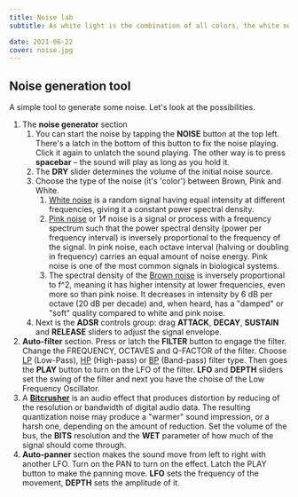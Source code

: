 ```yaml
---
title: Noise lab
subtitle: As white light is the combination of all colors, the white noise is the combination of all possible notes

date: 2021-06-22
cover: noise.jpg
---
```


<script setup>
import noiseLab from './noise.vue'
</script>

<client-only>
  <noise-lab />
</client-only >

## Noise generation tool

A simple tool to generate some noise. Let's look at the possibilities.

1. The **noise generator** section
   1. You can start the noise by tapping the **NOISE** button at the top left. There's a latch in the bottom of this button to fix the noise playing. Click it again to unlatch the sound playing. The other way is to press **spacebar** – the sound will play as long as you hold it.
   2. The **DRY** slider determines the volume of the initial noise source.
   3. Choose the type of the noise (it's 'color') between Brown, Pink and White.
      1. [White noise](https://en.wikipedia.org/wiki/White_noise) is a random signal having equal intensity at different frequencies, giving it a constant power spectral density.
      2. [Pink noise](https://en.wikipedia.org/wiki/Pink_noise) or 1⁄f noise is a signal or process with a frequency spectrum such that the power spectral density (power per frequency interval) is inversely proportional to the frequency of the signal. In pink noise, each octave interval (halving or doubling in frequency) carries an equal amount of noise energy. Pink noise is one of the most common signals in biological systems.
      3. The spectral density of the [Brown noise](https://en.wikipedia.org/wiki/Brownian_noise) is inversely proportional to f^2, meaning it has higher intensity at lower frequencies, even more so than pink noise. It decreases in intensity by 6 dB per octave (20 dB per decade) and, when heard, has a "damped" or "soft" quality compared to white and pink noise.
   4. Next is the **ADSR** controls group: drag **ATTACK**, **DECAY**, **SUSTAIN** and **RELEASE** sliders to adjust the signal envelope.
2. **Auto-filter** section. Press or latch the **FILTER** button to engage the filter. Change the FREQUENCY, OCTAVES and Q-FACTOR of the filter. Choose [LP](https://en.wikipedia.org/wiki/Low-pass_filter) (Low-Pass), [HP](https://en.wikipedia.org/wiki/High-pass_filter) (High-pass) or [BP](https://en.wikipedia.org/wiki/Band-pass_filter) (Band-pass) filter type. Then goes the **PLAY** button to turn on the LFO of the filter. **LFO** and **DEPTH** sliders set the swing of the filter and next you have the choise of the Low Frequency Oscillator.
3. A [**Bitcrusher**](https://en.wikipedia.org/wiki/Bitcrusher) is an audio effect that produces distortion by reducing of the resolution or bandwidth of digital audio data. The resulting quantization noise may produce a "warmer" sound impression, or a harsh one, depending on the amount of reduction. Set the volume of the bus, the **BITS** resolution and the **WET** parameter of how much of the signal should come through.
4. **Auto-panner** section makes the sound move from left to right with another LFO. Turn on the PAN to turn on the effect. Latch the PLAY button to make the panning move. **LFO** sets the frequency of the movement, **DEPTH** sets the amplitude of it.
